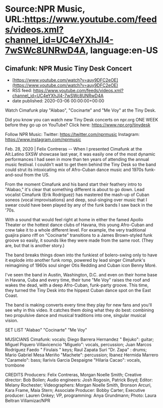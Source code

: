 # Source:NPR Music, URL:https://www.youtube.com/feeds/videos.xml?channel_id=UC4eYXhJI4-7wSWc8UNRwD4A, language:en-US

## Cimafunk: NPR Music Tiny Desk Concert
 - [https://www.youtube.com/watch?v=auy9DFC2eOE](https://www.youtube.com/watch?v=auy9DFC2eOE)
 - RSS feed: https://www.youtube.com/feeds/videos.xml?channel_id=UC4eYXhJI4-7wSWc8UNRwD4A
 - date published: 2020-03-06 00:00:00+00:00

Watch Cimafunk play "Alabao", "Cocinarte" and "Me Voy" at the Tiny Desk.

Did you know you can watch new Tiny Desk concerts on npr.org ONE WEEK before they go up on YouTube? Click here: https://www.npr.org/tinydesk

Follow NPR Music:
Twitter: https://twitter.com/nprmusic
Instagram: https://www.instagram.com/nprmusic

Feb. 28, 2020 | Felix Contreras -- When I presented Cimafunk at the Alt.Latino SXSW showcase last year, it was easily one of the most dynamic performances I had seen in more than ten years of attending the annual music festival. I couldn't wait to get them behind the Tiny Desk so the band could strut its intoxicating mix of Afro-Cuban dance music and 1970s funk-and-soul from the US.

From the moment Cimafunk and his band start their feathery intro to "Alabao," it's clear that something different is about to go down. Lead vocalist Cimafunk (Erik Rodríguez) has mastered the mash-up of Cuban soneos (vocal improvisations) and deep, soul-singing over music that I swear could have been played by any of the funk bands I saw back in the '70s.

With a sound that would feel right at home in either the famed Apollo Theater or the hottest dance clubs of Havana, this young Afro-Cuban and crew take it to a whole different level. For example, the very traditional guajira piano riff on "Cocinarte" transitions to a James Brown-styled funk groove so easily, it sounds like they were made from the same root. (They are, but that is another story.)

The band breaks things down into the funkiest of bolero-swing only to have it explode into another funk romp, powered by lead singer Cimafunk's reimagining of 1960s soul singer Otis Redding and Cuban icon Benny Moré.

I've seen the band in Austin, Washington, D.C. and even on their home base in Havana, Cuba and every time, their tune "Me Voy" raises the roof and wakes the dead, with a deep Afro-Cuban, funk-party groove. This time, they turned the Tiny Desk into the hippest Cuban dance spot on the East Coast.

The band is making converts every time they play for new fans and you'll see why in this video. It catches them doing what they do best: combining two propulsive dance and musical traditions into one, singular musical vision.

SET LIST
"Alabao"
"Cocinarte"
"Me Voy"

MUSICIANS
Cimafunk: vocals; Diego Barrera Hernandez " Bejuko": guitar; Miguel Piquero Villavicencio "Miguelo": vocals, percussion; Juan Marcos Rodríguez Faedo " Firulais " keys; Raul Zapata Surí "Dr. Zapa" : drums; Mario Gabriel Mesa Meriño "Machete": percussion; Ibanez Hermida Marrero "Caramelo": bass; Ilarivis Garcia Despaigne "Hilaria Cacao": vocals, trombone

CREDITS
Producers: Felix Contreras, Morgan Noelle Smith; Creative director: Bob Boilen; Audio engineers: Josh Rogosin, Patrick Boyd; Editor: Melany Rochester; Videographers: Morgan Noelle Smith, Bronson Arcuri, Kara Frame, Maia Stern; Associate Producer: Bobby Carter; Executive producer: Lauren Onkey; VP, programming: Anya Grundmann; Photo: Laura Beltran Villamizar/NPR

